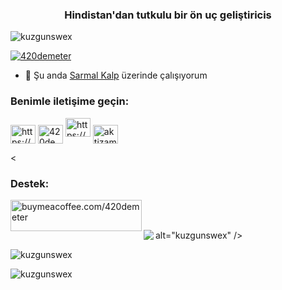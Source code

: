<h3 align="center">Hindistan'dan tutkulu bir ön uç geliştiricis</h3>

<p align="left"> <img src="https://komarev.com/ghpvc/?username=kuzgunswex&label=Profile%20views&color=0e75b6&style=flat" alt="kuzgunswex" /> </p>

<p align="left"> <a href="https://twitter.com/420demeter" target="blank"><img src="https://img.shields.io/twitter/follow/420demeter?logo=twitter&style=for-the-badge" alt="420demeter" /></a> </p>

- 🔭 Şu anda [Sarmal Kalp](https://github.com/Kuzgunswex/420projects) üzerinde çalışıyorum

<h3 align="left">Benimle iletişime geçin:</h3>
<p align="left">
<a href="https://dev.to/https://dev.to/kuzgunswex" target="blank"><img align="center" src="https://raw.githubusercontent.com/rahuldkjain/github-profile-readme-generator/master/src/images/icons/Social/devto.svg" alt="https://dev.to/kuzgunswex" height="30" width="40" /></a>
<a href="https://twitter.com/420demeter" target="blank"><img align="center" src="https://raw.githubusercontent.com/rahuldkjain/github-profile-readme-generator/master/src/images/icons/Social/twitter.svg" alt="420demeter" height="30" width="40" /></a>
<a href="https://instagram.com/https://www.instagram.com/420demeter/" target="blank"><img **align**="center" src="https://raw.githubusercontent.com/rahuldkjain/github-profile-readme-generator/master/src/images/icons/Social/instagram.svg" alt="https://www.instagram.com/420demeter/" height="30" width="40" /></a>
<a href="https://discord.gg/aktizamansugibii" target="blank"><img align="center" src="https://raw.githubusercontent.com/rahuldkjain/github-profile-readme-generator/master/src/images/icons/Social/discord.svg" alt="aktizamansugibii" height="30" width="40" /></a> </p>
<


<h3 align="left">Destek:</h3>
<p> <a href="https://www.buymeacoffee.com/buymeacoffee.com/420demeter"> <img align="left" src="https://cdn.buymeacoffee.com/buttons/v2/default-yellow.png" height="50" width="210" alt="buymeacoffee.com/420demeter" /></a> </p><br><br>

<p><img align="left" src="https://github-readme-stats.vercel.app/api/top-langs?username=kuzgunswex&show_icons=true&locale=tr&layout=compact"

alt="kuzgunswex" /></p> <p> <img align="center" src="https://github-readme-stats.vercel.app/api?username=kuzgunswex&show_icons=true&locale=tr" alt="kuzgunswex" /></p>

<p><img align="center" src="https://github-readme-streak-stats.herokuapp.com/?user=kuzgunswex&" alt="kuzgunswex" /></p>
